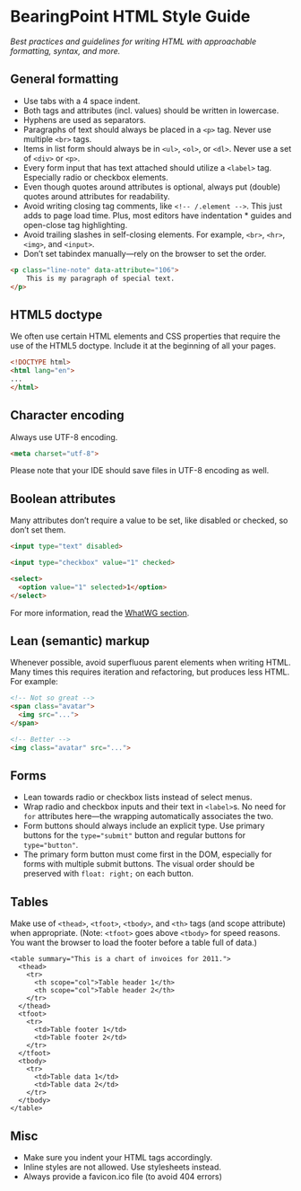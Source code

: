 # BearingPoint HTML Style Guide
*Best practices and guidelines for writing HTML with approachable formatting, syntax, and more.*

## General formatting
* Use tabs with a 4 space indent.
* Both tags and attributes (incl. values) should be written in lowercase.
* Hyphens are used as separators.
* Paragraphs of text should always be placed in a `<p>` tag. Never use multiple `<br>` tags.
* Items in list form should always be in `<ul>`, `<ol>`, or `<dl>`. Never use a set of `<div>` or `<p>`.
* Every form input that has text attached should utilize a `<label>` tag. Especially radio or checkbox elements.
* Even though quotes around attributes is optional, always put (double) quotes around attributes for readability.
* Avoid writing closing tag comments, like `<!-- /.element -->`. This just adds to page load time. Plus, most editors have indentation * guides and open-close tag highlighting.
* Avoid trailing slashes in self-closing elements. For example, `<br>`, `<hr>`, `<img>`, and `<input>`.
* Don’t set tabindex manually—rely on the browser to set the order.

```html
<p class="line-note" data-attribute="106">
	This is my paragraph of special text.
</p>
```

## HTML5 doctype
We often use certain HTML elements and CSS properties that require the use of the HTML5 doctype. Include it at the beginning of all your pages.
```html
<!DOCTYPE html>
<html lang="en">
...
</html>
```

## Character encoding
Always use UTF-8 encoding.

```html
<meta charset="utf-8">
```

Please note that your IDE should save files in UTF-8 encoding as well.

## Boolean attributes
Many attributes don’t require a value to be set, like disabled or checked, so don’t set them.
```html
<input type="text" disabled>

<input type="checkbox" value="1" checked>

<select>
  <option value="1" selected>1</option>
</select>
```
For more information, read the [WhatWG section](https://html.spec.whatwg.org/multipage/infrastructure.html#boolean-attributes).

## Lean (semantic) markup
Whenever possible, avoid superfluous parent elements when writing HTML. Many times this requires iteration and refactoring, but produces less HTML. For example:
```html
<!-- Not so great -->
<span class="avatar">
  <img src="...">
</span>

<!-- Better -->
<img class="avatar" src="...">
```

## Forms
* Lean towards radio or checkbox lists instead of select menus.
* Wrap radio and checkbox inputs and their text in `<label>`s. No need for `for` attributes here—the wrapping automatically associates the two.
* Form buttons should always include an explicit type. Use primary buttons for the `type="submit"` button and regular buttons for `type="button"`.
* The primary form button must come first in the DOM, especially for forms with multiple submit buttons. The visual order should be preserved with `float: right;` on each button.

## Tables
Make use of `<thead>`, `<tfoot>`, `<tbody>`, and `<th>` tags (and scope attribute) when appropriate. (Note: `<tfoot>` goes above `<tbody>` for speed reasons. You want the browser to load the footer before a table full of data.)

```
<table summary="This is a chart of invoices for 2011.">
  <thead>
    <tr>
      <th scope="col">Table header 1</th>
      <th scope="col">Table header 2</th>
    </tr>
  </thead>
  <tfoot>
    <tr>
      <td>Table footer 1</td>
      <td>Table footer 2</td>
    </tr>
  </tfoot>
  <tbody>
    <tr>
      <td>Table data 1</td>
      <td>Table data 2</td>
    </tr>
  </tbody>
</table>
```

## Misc
* Make sure you indent your HTML tags accordingly.
* Inline styles are not allowed. Use stylesheets instead.
* Always provide a favicon.ico file (to avoid 404 errors)
